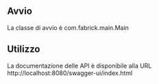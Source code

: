 ## Avvio
La classe di avvio è com.fabrick.main.Main

## Utilizzo

La documentazione delle API è disponibile alla URL http://localhost:8080/swagger-ui/index.html
